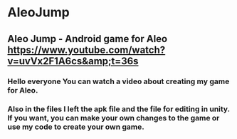 # AleoJump
## Aleo Jump - Android game for Aleo https://www.youtube.com/watch?v=uvVx2F1A6cs&amp;t=36s
### Hello everyone You can watch a video about creating my game for Aleo.
### Also in the files I left the apk file and the file for editing in unity. If you want, you can make your own changes to the game or use my code to create your own game.
